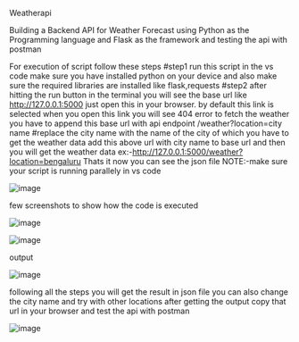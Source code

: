 Weatherapi

Building a Backend API for Weather Forecast using Python as the Programming language and Flask as the framework and testing the api with postman

For execution of script follow these steps
#step1
run this script in the vs code make sure you have installed python on your device and also make sure the required libraries are installed like flask,requests
#step2
after hitting the run button in the terminal you will see the base url like http://127.0.0.1:5000 just open this in your browser.
by default this link is selected when you open this link you will see 404 error to fetch the weather you have to append this base url with api endpoint
/weather?location=city name #replace the city name with the name of the city of which you have to get the weather data
add this above url with city name to base url and then you will get the weather data ex:-http://127.0.0.1:5000/weather?location=bengaluru
Thats it now you can see the json file NOTE:-make sure your script is running parallely in vs code


![image](https://github.com/Vaibhavisooda/editREADME/assets/150245603/425c98b1-3950-4934-9090-45e87188b744)

few screenshots to show how the code is executed

![image](https://github.com/Vaibhavisooda/editREADME/assets/150245603/8f7ef6fb-e44b-4e3b-abc5-b57a36a1a4a6)

![image](https://github.com/Vaibhavisooda/editREADME/assets/150245603/389d1d96-3aa6-4da4-b623-caf21b4bc854)

output

![image](https://github.com/Vaibhavisooda/editREADME/assets/150245603/b411029f-da46-40ad-81d5-dd1d6a4168ba)

following all the steps you will get the result in json file you can also change the city name and try with other locations
after getting the output copy that url in your browser and test the api with postman

![image](https://github.com/Vaibhavisooda/editREADME/assets/150245603/5b692663-39d6-4d2a-824e-46ad9fe6f357)





